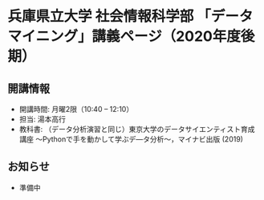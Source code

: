 # 兵庫県立大学 社会情報科学部 「データマイニング」講義ページ（2020年度後期）

## 開講情報
- 開講時間: 月曜2限（10:40 – 12:10）
- 担当: 湯本高行
- 教科書: （データ分析演習と同じ）東京大学のデータサイエンティスト育成講座 〜Pythonで手を動かして学ぶデ―タ分析〜，マイナビ出版 (2019)

## お知らせ
- 準備中